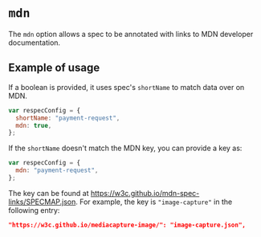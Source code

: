 # `mdn`

The `mdn` option allows a spec to be annotated with links to MDN developer documentation.

## Example of usage

If a boolean is provided, it uses spec's `shortName` to match data over on MDN.

```js "example": "Add MDN tables with shortName as MDN key."
var respecConfig = {
  shortName: "payment-request",
  mdn: true,
};
```

If the `shortName` doesn't match the MDN key, you can provide a key as:

```js "example": "Add MDN tables with specific MDN key."
var respecConfig = {
  mdn: "payment-request",
};
```

The key can be found at https://w3c.github.io/mdn-spec-links/SPECMAP.json. For example, the key is `"image-capture"` in the following entry:

```json
"https://w3c.github.io/mediacapture-image/": "image-capture.json",
```
